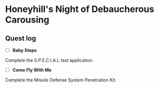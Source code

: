 # Honeyhill's Night of Debaucherous Carousing

## Quest log

- [ ] **Baby Steps**

Complete the S.P.E.C.I.A.L test application.

- [ ] **Come Fly With Me**

Complete the Missile Defense System Penetration Kit.
